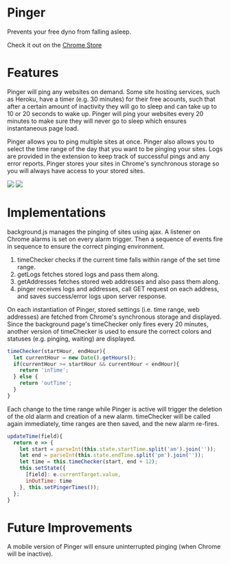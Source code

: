 <h1>Pinger</h1>
<p>Prevents your free dyno from falling asleep.</p>
<p>Check it out on the <a href='https://chrome.google.com/webstore/detail/pinger/egbpibkpckbdhmacfijknpecliodfcgh'>
Chrome Store</a></p>
<h1>Features</h1>
<p>Pinger will ping any websites on demand. Some site hosting services, such as Heroku, have a timer (e.g. 30 minutes) for their free acounts, such that after a certain amount of inactivity they will go to sleep and can take up to 10 or 20 seconds to wake up. Pinger will ping your websites every 20 minutes to make sure they will never go to sleep which ensures instantaneous page load.</p>
<p>Pinger allows you to ping multiple sites at once. Pinger also allows you to select the time range of the day that you want to be pinging your sites. Logs are provided in the extension to keep track of successful pings and any error reports. Pinger stores your sites in Chrome's synchronous storage so you will always have access to your stored sites.</p>
<img src='https://res.cloudinary.com/cloudlicious/image/upload/v1481006631/pingertwo_e1nhww.png'/>
<img src='https://res.cloudinary.com/cloudlicious/image/upload/v1481007036/pinger3-cropped_ioi4zz.png'/>
<h1>Implementations</h1>
<p>background.js manages the pinging of sites using ajax. A listener on Chrome alarms is set on every alarm trigger. Then a sequence of events fire in sequence to ensure the correct pinging environment.</p>
<ol>
  <li type='1'>timeChecker checks if the current time falls within range of the set time range.</li>
  <li type='1'>getLogs fetches stored logs and pass them along.</li>
  <li type='1'>getAddresses fetches stored web addresses and also pass them along.</li>
  <li type='1'>pinger receives logs and addresses, call GET request on each address, and saves success/error logs upon server response.</li>
</ol>
<p>On each instantiation of Pinger, stored settings (i.e. time range, web addresses) are fetched from Chrome's synchronous storage and displayed. Since the background page's timeChecker only fires every 20 minutes, another version of timeChecker is used to ensure the correct colors and statuses (e.g. pinging, waiting) are displayed.</p>

```javascript
timeChecker(startHour, endHour){
  let currentHour = new Date().getHours();
  if(currentHour >= startHour && currentHour < endHour){
    return 'inTime';
  } else {
    return 'outTime';
  }
}
```

<p>Each change to the time range while Pinger is active will trigger the deletion of the old alarm and creation of a new alarm. timeChecker will be called again immediately, time ranges are then saved, and the new alarm re-fires.</p>

```javascript
updateTime(field){
  return e => {
    let start = parseInt(this.state.startTime.split('am').join(''));
    let end = parseInt(this.state.endTime.split('pm').join(''));
    let time = this.timeChecker(start, end + 12);
    this.setState({
      [field]: e.currentTarget.value,
      inOutTime: time
    }, this.setPingerTimes());
  };
}
```

<h1>Future Improvements</h1>
<p>A mobile version of Pinger will ensure uninterrupted pinging (when Chrome will be inactive).</p>
